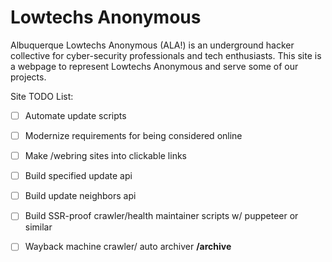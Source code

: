 # Lowtechs Anonymous

Albuquerque Lowtechs Anonymous (ALA!) is an underground hacker collective for cyber-security professionals and tech enthusiasts. This site is a webpage to represent Lowtechs Anonymous and serve some of our projects.

Site TODO List: 
- [ ] Automate update scripts
- [ ] Modernize requirements for being considered online
- [ ] Make /webring sites into clickable links
- [ ] Build specified update api
- [ ] Build update neighbors api
- [ ] Build SSR-proof crawler/health maintainer scripts w/ puppeteer or similar
- [ ] Wayback machine crawler/ auto archiver **/archive**

